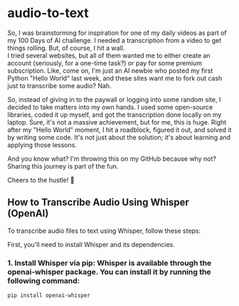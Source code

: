# audio-to-text

So, I was brainstorming for inspiration for one of my daily videos as part of my 100 Days of AI challenge. 
I needed a transcription from a video to get things rolling. But, of course, I hit a wall.  
I tried several websites, but all of them wanted me to either create an account (seriously, for a one-time task?) or pay for some premium subscription. 
Like, come on, I'm just an AI newbie who posted my first Python "Hello World" last week, and these sites want me to fork out cash just to transcribe some audio? Nah.
 
So, instead of giving in to the paywall or logging into some random site, I decided to take matters into my own hands. 
I used some open-source libraries, coded it up myself, and got the transcription done locally on my laptop.
Sure, it's not a massive achievement, but for me, this is huge. 
Right after my "Hello World" moment, I hit a roadblock, figured it out, and solved it by writing some code. It's not just about the solution; it's about learning and applying those lessons. 

And you know what? I'm throwing this on my GitHub because why not? Sharing this journey is part of the fun. 

Cheers to the hustle! 🥂
 

## How to Transcribe Audio Using Whisper (OpenAI)

To transcribe audio files to text using Whisper, follow these steps:


First, you'll need to install Whisper and its dependencies.

### 1. Install Whisper via pip: Whisper is available through the openai-whisper package. You can install it by running the following command:

```bash
pip install openai-whisper


